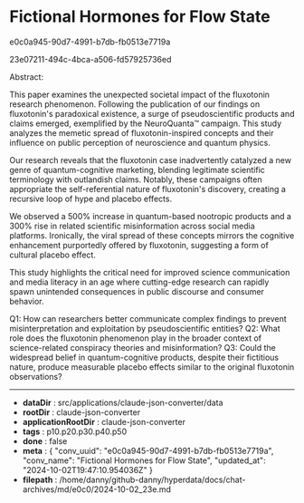 # Fictional Hormones for Flow State

e0c0a945-90d7-4991-b7db-fb0513e7719a

23e07211-494c-4bca-a506-fd57925736ed

 Abstract:

This paper examines the unexpected societal impact of the fluxotonin research phenomenon. Following the publication of our findings on fluxotonin's paradoxical existence, a surge of pseudoscientific products and claims emerged, exemplified by the NeuroQuanta™ campaign. This study analyzes the memetic spread of fluxotonin-inspired concepts and their influence on public perception of neuroscience and quantum physics.

Our research reveals that the fluxotonin case inadvertently catalyzed a new genre of quantum-cognitive marketing, blending legitimate scientific terminology with outlandish claims. Notably, these campaigns often appropriate the self-referential nature of fluxotonin's discovery, creating a recursive loop of hype and placebo effects.

We observed a 500% increase in quantum-based nootropic products and a 300% rise in related scientific misinformation across social media platforms. Ironically, the viral spread of these concepts mirrors the cognitive enhancement purportedly offered by fluxotonin, suggesting a form of cultural placebo effect.

This study highlights the critical need for improved science communication and media literacy in an age where cutting-edge research can rapidly spawn unintended consequences in public discourse and consumer behavior.

Q1: How can researchers better communicate complex findings to prevent misinterpretation and exploitation by pseudoscientific entities?
Q2: What role does the fluxotonin phenomenon play in the broader context of science-related conspiracy theories and misinformation?
Q3: Could the widespread belief in quantum-cognitive products, despite their fictitious nature, produce measurable placebo effects similar to the original fluxotonin observations?

---

* **dataDir** : src/applications/claude-json-converter/data
* **rootDir** : claude-json-converter
* **applicationRootDir** : claude-json-converter
* **tags** : p10.p20.p30.p40.p50
* **done** : false
* **meta** : {
  "conv_uuid": "e0c0a945-90d7-4991-b7db-fb0513e7719a",
  "conv_name": "Fictional Hormones for Flow State",
  "updated_at": "2024-10-02T19:47:10.954036Z"
}
* **filepath** : /home/danny/github-danny/hyperdata/docs/chat-archives/md/e0c0/2024-10-02_23e.md